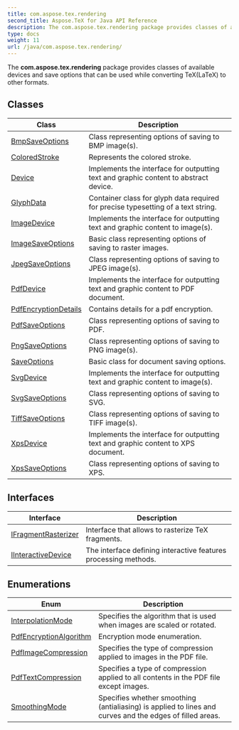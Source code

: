```yaml
---
title: com.aspose.tex.rendering
second_title: Aspose.TeX for Java API Reference
description: The com.aspose.tex.rendering package provides classes of available devices and save options that can be used while converting TeXLaTeX to other formats.
type: docs
weight: 11
url: /java/com.aspose.tex.rendering/
---
```


The **com.aspose.tex.rendering** package provides classes of available devices and save options that can be used while converting TeX(LaTeX) to other formats.


## Classes

| Class | Description |
| --- | --- |
| [BmpSaveOptions](../com.aspose.tex.rendering/bmpsaveoptions) | Class representing options of saving to BMP image(s). |
| [ColoredStroke](../com.aspose.tex.rendering/coloredstroke) | Represents the colored stroke. |
| [Device](../com.aspose.tex.rendering/device) | Implements the interface for outputting text and graphic content to abstract device. |
| [GlyphData](../com.aspose.tex.rendering/glyphdata) | Container class for glyph data required for precise typesetting of a text string. |
| [ImageDevice](../com.aspose.tex.rendering/imagedevice) | Implements the interface for outputting text and graphic content to image(s). |
| [ImageSaveOptions](../com.aspose.tex.rendering/imagesaveoptions) | Basic class representing options of saving to raster images. |
| [JpegSaveOptions](../com.aspose.tex.rendering/jpegsaveoptions) | Class representing options of saving to JPEG image(s). |
| [PdfDevice](../com.aspose.tex.rendering/pdfdevice) | Implements the interface for outputting text and graphic content to PDF document. |
| [PdfEncryptionDetails](../com.aspose.tex.rendering/pdfencryptiondetails) | Contains details for a pdf encryption. |
| [PdfSaveOptions](../com.aspose.tex.rendering/pdfsaveoptions) | Class representing options of saving to PDF. |
| [PngSaveOptions](../com.aspose.tex.rendering/pngsaveoptions) | Class representing options of saving to PNG image(s). |
| [SaveOptions](../com.aspose.tex.rendering/saveoptions) | Basic class for document saving options. |
| [SvgDevice](../com.aspose.tex.rendering/svgdevice) | Implements the interface for outputting text and graphic content to image(s). |
| [SvgSaveOptions](../com.aspose.tex.rendering/svgsaveoptions) | Class representing options of saving to SVG. |
| [TiffSaveOptions](../com.aspose.tex.rendering/tiffsaveoptions) | Class representing options of saving to TIFF image(s). |
| [XpsDevice](../com.aspose.tex.rendering/xpsdevice) | Implements the interface for outputting text and graphic content to XPS document. |
| [XpsSaveOptions](../com.aspose.tex.rendering/xpssaveoptions) | Class representing options of saving to XPS. |

## Interfaces

| Interface | Description |
| --- | --- |
| [IFragmentRasterizer](../com.aspose.tex.rendering/ifragmentrasterizer) | Interface that allows to rasterize TeX fragments. |
| [IInteractiveDevice](../com.aspose.tex.rendering/iinteractivedevice) | The interface defining interactive features processing methods. |

## Enumerations

| Enum | Description |
| --- | --- |
| [InterpolationMode](../com.aspose.tex.rendering/interpolationmode) | Specifies the algorithm that is used when images are scaled or rotated. |
| [PdfEncryptionAlgorithm](../com.aspose.tex.rendering/pdfencryptionalgorithm) | Encryption mode enumeration. |
| [PdfImageCompression](../com.aspose.tex.rendering/pdfimagecompression) | Specifies the type of compression applied to images in the PDF file. |
| [PdfTextCompression](../com.aspose.tex.rendering/pdftextcompression) | Specifies a type of compression applied to all contents in the PDF file except images. |
| [SmoothingMode](../com.aspose.tex.rendering/smoothingmode) | Specifies whether smoothing (antialiasing) is applied to lines and curves and the edges of filled areas. |
